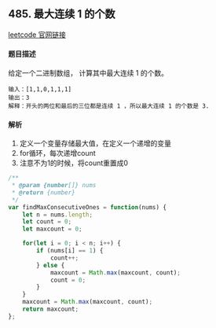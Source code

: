 ## 485. 最大连续 1 的个数

[leetcode 官网链接](https://leetcode-cn.com/problems/max-consecutive-ones/)



#### 题目描述

给定一个二进制数组， 计算其中最大连续 1 的个数。

```shell
输入：[1,1,0,1,1,1]
输出：3
解释：开头的两位和最后的三位都是连续 1 ，所以最大连续 1 的个数是 3.
```



#### 解析

1. 定义一个变量存储最大值，在定义一个递增的变量
2. for循环，每次递增count
3. 注意不为1的时候，将count重置成0



```js
/**
 * @param {number[]} nums
 * @return {number}
 */
var findMaxConsecutiveOnes = function(nums) {
    let n = nums.length;
    let count = 0;
    let maxcount = 0;

    for(let i = 0; i < n; i++) {
        if (nums[i] == 1) {
            count++;
        } else {
            maxcount = Math.max(maxcount, count);
            count = 0;
        }
    }
    maxcount = Math.max(maxcount, count);
    return maxcount;
};
```


